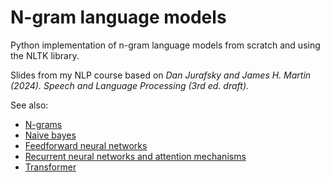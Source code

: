 # N-gram language models

Python implementation of n-gram language models from scratch and using the NLTK library.

Slides from my NLP course based on *Dan Jurafsky and James H. Martin (2024). Speech and Language Processing (3rd ed. draft).*

See also:

- [N-grams](https://github.com/gustavecortal/ngram)
- [Naive bayes](https://github.com/gustavecortal/naive-bayes)
- [Feedforward neural networks](https://github.com/gustavecortal/feedforward-neural-networks)
- [Recurrent neural networks and attention mechanisms](https://github.com/gustavecortal/recurrent-neural-networks)
- [Transformer](https://github.com/gustavecortal/transformer)


